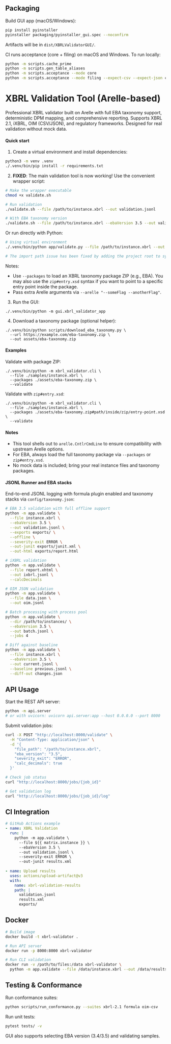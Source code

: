 ## Packaging

Build GUI app (macOS/Windows):

```bash
pip install pyinstaller
pyinstaller packaging/pyinstaller_gui.spec --noconfirm
```

Artifacts will be in `dist/XBRLValidatorGUI/`.

CI runs acceptance (core + filing) on macOS and Windows. To run locally:

```bash
python -m scripts.cache_prime
python -m scripts.gen_table_aliases
python -m scripts.acceptance --mode core
python -m scripts.acceptance --mode filing --expect-csv --expect-json config/expected_curated.json
```

# XBRL Validation Tool (Arelle-based)

Professional XBRL validator built on Arelle with full EBA taxonomy support, deterministic DPM mapping, and comprehensive reporting. Supports XBRL 2.1, iXBRL, OIM (CSV/JSON), and regulatory frameworks. Designed for real validation without mock data.

#### Quick start

1) Create a virtual environment and install dependencies:

```bash
python3 -m venv .venv
./.venv/bin/pip install -r requirements.txt
```

2) **FIXED**: The main validation tool is now working! Use the convenient wrapper script:

```bash
# Make the wrapper executable
chmod +x validate.sh

# Run validation
./validate.sh --file /path/to/instance.xbrl --out validation.jsonl

# With EBA taxonomy version
./validate.sh --file /path/to/instance.xbrl --ebaVersion 3.5 --out validation.jsonl
```

Or run directly with Python:

```bash
# Using virtual environment
./.venv/bin/python app/validate.py --file /path/to/instance.xbrl --out validation.jsonl

# The import path issue has been fixed by adding the project root to sys.path
```

Notes:
- Use `--packages` to load an XBRL taxonomy package ZIP (e.g., EBA). You may also use the `zip#entry.xsd` syntax if you want to point to a specific entry point inside the package.
- Pass extra Arelle arguments via `--arelle "--someFlag --anotherFlag"`.

3) Run the GUI:

```
./.venv/bin/python -m gui.xbrl_validator_app
```

4) Download a taxonomy package (optional helper):

```
./.venv/bin/python scripts/download_eba_taxonomy.py \
  --url https://example.com/eba-taxonomy.zip \
  --out assets/eba-taxonomy.zip
```

#### Examples

Validate with package ZIP:

```
./.venv/bin/python -m xbrl_validator.cli \
  --file ./samples/instance.xbrl \
  --packages ./assets/eba-taxonomy.zip \
  --validate
```

Validate with `zip#entry.xsd`:

```
./.venv/bin/python -m xbrl_validator.cli \
  --file ./samples/instance.xbrl \
  --packages ./assets/eba-taxonomy.zip#path/inside/zip/entry-point.xsd \
  --validate
```

#### Notes

- This tool shells out to `arelle.CntlrCmdLine` to ensure compatibility with upstream Arelle options.
- For EBA, always load the full taxonomy package via `--packages` or `zip#entry.xsd`.
- No mock data is included; bring your real instance files and taxonomy packages.

#### JSONL Runner and EBA stacks

End-to-end JSONL logging with formula plugin enabled and taxonomy stacks via `config/taxonomy.json`:

```bash
# EBA 3.5 validation with full offline support
python -m app.validate \
  --file instance.xbrl \
  --ebaVersion 3.5 \
  --out validation.jsonl \
  --exports exports/ \
  --offline \
  --severity-exit ERROR \
  --out-junit exports/junit.xml \
  --out-html exports/report.html

# iXBRL validation
python -m app.validate \
  --file report.xhtml \
  --out ixbrl.jsonl \
  --calcDecimals

# OIM JSON validation  
python -m app.validate \
  --file data.json \
  --out oim.jsonl

# Batch processing with process pool
python -m app.validate \
  --dir /path/to/instances/ \
  --ebaVersion 3.5 \
  --out batch.jsonl \
  --jobs 4

# Diff against baseline
python -m app.validate \
  --file instance.xbrl \
  --ebaVersion 3.5 \
  --out current.jsonl \
  --baseline previous.jsonl \
  --diff-out changes.json
```

## API Usage

Start the REST API server:
```bash
python -m api.server
# or with uvicorn: uvicorn api.server:app --host 0.0.0.0 --port 8000
```

Submit validation jobs:
```bash
curl -X POST "http://localhost:8000/validate" \
  -H "Content-Type: application/json" \
  -d '{
    "file_path": "/path/to/instance.xbrl",
    "eba_version": "3.5",
    "severity_exit": "ERROR",
    "calc_decimals": true
  }'

# Check job status
curl "http://localhost:8000/jobs/{job_id}"

# Get validation log
curl "http://localhost:8000/jobs/{job_id}/log"
```

## CI Integration

```yaml
# GitHub Actions example
- name: XBRL Validation
  run: |
    python -m app.validate \
      --file ${{ matrix.instance }} \
      --ebaVersion 3.5 \
      --out validation.jsonl \
      --severity-exit ERROR \
      --out-junit results.xml
      
- name: Upload results
  uses: actions/upload-artifact@v3
  with:
    name: xbrl-validation-results
    path: |
      validation.jsonl
      results.xml
      exports/
```

## Docker

```bash
# Build image
docker build -t xbrl-validator .

# Run API server
docker run -p 8000:8000 xbrl-validator

# Run CLI validation
docker run -v /path/to/files:/data xbrl-validator \
  python -m app.validate --file /data/instance.xbrl --out /data/results.jsonl
```

## Testing & Conformance

Run conformance suites:
```bash
python scripts/run_conformance.py --suites xbrl-2.1 formula oim-csv
```

Run unit tests:
```bash
pytest tests/ -v
```

GUI also supports selecting EBA version (3.4/3.5) and validating samples.

